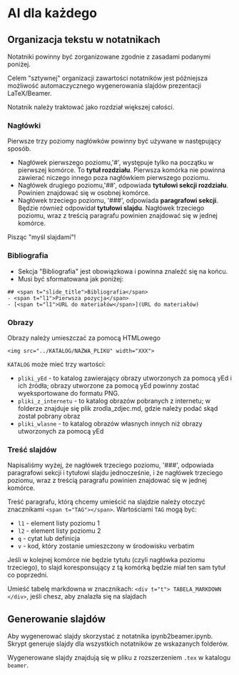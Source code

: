 # AI dla każdego

## Organizacja tekstu w notatnikach

Notatniki powinny być zorganizowane zgodnie z zasadami podanymi poniżej. 

Celem "sztywnej" organizacji zawartości notatników jest późniejsza możliwość automaczycznego wygenerowania slajdów prezentacji LaTeX/Beamer.

Notatnik należy traktować jako rozdział większej całości.

### Nagłówki

Pierwsze trzy poziomy nagłówków powinny być używane w następujący sposób.

- Nagłówek pierwszego poziomu,'#', występuje tylko na początku w pierwszej komórce. To **tytuł rozdziału**. Pierwsza komórka nie powinna zawierać niczego innego poza nagłówkiem pierwszego poziomu.
- Nagłówek drugiego poziomu,'##', odpowiada **tytułowi sekcji rozdziału**. Powinien znajdować się w osobnej komórce.
- Nagłówek trzeciego poziomu, '###', odpowiada **paragrafowi sekcji**. Będzie również odpowidał **tytułowi slajdu**. Nagłówek trzeciego poziomu, wraz z treścią paragrafu powinien znajdować się w jednej komórce.

Pisząc "myśl slajdami"!

### Bibliografia

- Sekcja "Bibliografia" jest obowiązkowa i powinna znaleźć się na końcu.
- Musi być sformatowana jak poniżej:

```
## <span t="slide_title">Bibliografia</span>
- <span t="l1">Pierwsza pozycja</span>
- [<span t="l1">URL do materiałów</span>](URL do materiałów)
```
### Obrazy

Obrazy należy umieszczać za pomocą HTMLowego
```
<img src="../KATALOG/NAZWA_PLIKU" width="XXX">
```

`KATALOG` może mieć trzy wartości:

- `pliki_yEd` - to katalog zawierający obrazy utworzonych za pomocą yEd i ich źródła; obrazy utworzone za pomocą yEd powinny zostać wyeksportowane do formatu PNG.
- `pliki_z_internetu` - to katalog obrazów pobranych z internetu; w folderze znajduje się plik zrodla_zdjec.md, gdzie należy podać skąd został pobrany obraz
- `pliki_wlasne` - to katalog obrazów własnych innych niż obrazy utworzonych za pomocą yEd

### Treść slajdów

Napisaliśmy wyżej, że nagłówek trzeciego poziomu, '###', odpowiada paragrafowi sekcji i tytułowi slajdu jednocześnie, i że nagłówek trzeciego poziomu, wraz z treścią paragrafu powinien znajdować się w jednej komórce. 

Treść paragrafu, którą chcemy umieścić na slajdzie należy otoczyć znacznikami `<span t="TAG"></span>`. Wartościami `TAG` mogą być:

- `l1` - element listy poziomu 1
- `l2` - element listy poziomu 2
-  `q` - cytat lub definicja
-  `v` - kod, który zostanie umieszczony w środowisku verbatim

Jeśli w kolejnej komórce nie będzie tytułu (czyli nagłówka poziomu trzeciego), to slajd koresponsujący z tą komórką  będzie miał ten sam tytuł co poprzedni.

Umieść tabelę markdowna w znacznikach: `<div t="t"> TABELA_MARKDOWN </div>`, jeśli chesz, aby znalazła się na slajdach

## Generowanie slajdów

Aby wygenerować slajdy skorzystać z notatnika ipynb2beamer.ipynb. Skrypt generuje slajdy dla wszystkich notatników ze wskazanych folderów.

Wygenerowane slajdy znajdują się w pliku z rozszerzeniem `.tex` w katalogu `beamer`.

